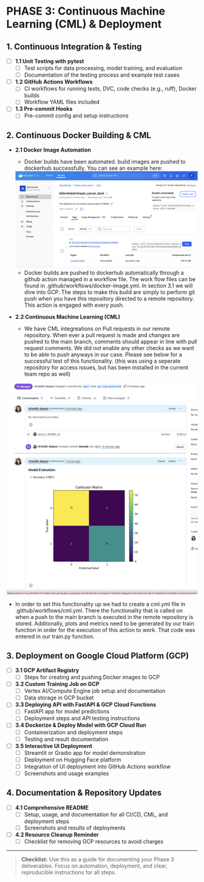 # PHASE 3: Continuous Machine Learning (CML) & Deployment

## 1. Continuous Integration & Testing
- [ ] **1.1 Unit Testing with pytest**
  - [ ] Test scripts for data processing, model training, and evaluation
  - [ ] Documentation of the testing process and example test cases
- [ ] **1.2 GitHub Actions Workflows**
  - [ ] CI workflows for running tests, DVC, code checks (e.g., ruff), Docker builds
  - [ ] Workflow YAML files included
- [ ] **1.3 Pre-commit Hooks**
  - [ ] Pre-commit config and setup instructions

## 2. Continuous Docker Building & CML
- **2.1 Docker Image Automation**
  - Docker builds have been automated. build images are pushed to dockerhub successfully. You can see an example here:

  <img src="./docs/dockerhub_success.png" width="600">

  - Docker builds are pushed to dockerhub automatically through a github action managed in a workflow file. The work flow files can be found in .github/workflows/docker-image.yml. In section 3.1 we will dive into GCP. The steps to make this build are simply to perform git push when you have this repository directed to a remote repository. This action is engaged with every push.
- **2.2 Continuous Machine Learning (CML)**
  - We have CML integreations on Pull requests in our remote repository. When ever a pull request is made and changes are pushed to the main branch, comments should appear in line with pull request comments. We did not enable any other checks as we want to be able to push anyways in our case. Please see below for a successful test of this functionality. (this was using a seperate repository for access issues, but has been installed in the current team repo as well)

 <img src="./docs/cml_workflow_success.png" width="600">

  - In order to set this functionality up we had to create a cml.yml file in .github/workflows/cml.yml. There the functionality that is called on when a push to the main branch is executed in the remote repository is stored. Additonally, plots and metrics need to be generated by our train function in order for the execution of this action to work. That code was entered in our train.py function.

## 3. Deployment on Google Cloud Platform (GCP)
- [ ] **3.1 GCP Artifact Registry**
  - [ ] Steps for creating and pushing Docker images to GCP
- [ ] **3.2 Custom Training Job on GCP**
  - [ ] Vertex AI/Compute Engine job setup and documentation
  - [ ] Data storage in GCP bucket
- [ ] **3.3 Deploying API with FastAPI & GCP Cloud Functions**
  - [ ] FastAPI app for model predictions
  - [ ] Deployment steps and API testing instructions
- [ ] **3.4 Dockerize & Deploy Model with GCP Cloud Run**
  - [ ] Containerization and deployment steps
  - [ ] Testing and result documentation
- [ ] **3.5 Interactive UI Deployment**
  - [ ] Streamlit or Gradio app for model demonstration
  - [ ] Deployment on Hugging Face platform
  - [ ] Integration of UI deployment into GitHub Actions workflow
  - [ ] Screenshots and usage examples

## 4. Documentation & Repository Updates
- [ ] **4.1 Comprehensive README**
  - [ ] Setup, usage, and documentation for all CI/CD, CML, and deployment steps
  - [ ] Screenshots and results of deployments
- [ ] **4.2 Resource Cleanup Reminder**
  - [ ] Checklist for removing GCP resources to avoid charges

---

> **Checklist:** Use this as a guide for documenting your Phase 3 deliverables. Focus on automation, deployment, and clear, reproducible instructions for all steps.
